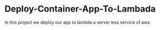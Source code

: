 # Deploy-Container-App-To-Lambada
In this project we deploy our app to lambda a server less service of aws.
